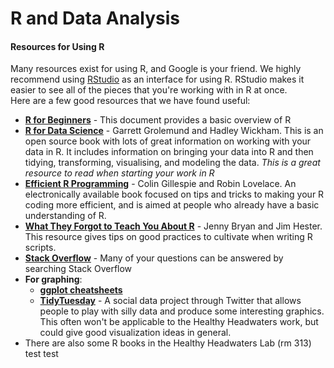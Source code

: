 # R and Data Analysis

#### Resources for Using R
Many resources exist for using R, and Google is your friend. We highly recommend using [RStudio](https://www.rstudio.com/products/rstudio/download/) as an interface for using R. RStudio makes it easier to see all of the pieces that you're working with in R at once.   
Here are a few good resources that we have found useful:  
* [**R for Beginners**](https://cran.r-project.org/doc/contrib/Paradis-rdebuts_en.pdf) - This document provides a basic overview of R
* [**R for Data Science**](https://r4ds.had.co.nz/index.html) - Garrett Grolemund and Hadley Wickham. This is an open source book with lots of great information on working with your data in R. It includes information on bringing your data into R and then tidying, transforming, visualising, and modeling the data. *This is a great resource to read when starting your work in R*
* [**Efficient R Programming**](https://csgillespie.github.io/efficientR/index.html) - Colin Gillespie and Robin Lovelace. An electronically available book focused on tips and tricks to making your R coding more efficient, and is aimed at people who already have a basic understanding of R.
* [**What They Forgot to Teach You About R**](https://whattheyforgot.org/index.html) - Jenny Bryan and Jim Hester. This resource gives tips on good practices to cultivate when writing R scripts.
* [**Stack Overflow**](https://stackoverflow.com/questions/tagged/r) - Many of your questions can be answered by searching Stack Overflow
* **For graphing**: 
  * [**ggplot cheatsheets**](https://www.rstudio.com/wp-content/uploads/2015/03/ggplot2-cheatsheet.pdf)
  * [**TidyTuesday**](https://nsgrantham.shinyapps.io/tidytuesdayrocks/) - A social data project through Twitter that allows people to play with silly data and produce some interesting graphics. This often won't be applicable to the Healthy Headwaters work, but could give good visualization ideas in general.
* There are also some R books in the Healthy Headwaters Lab (rm 313)
test test

